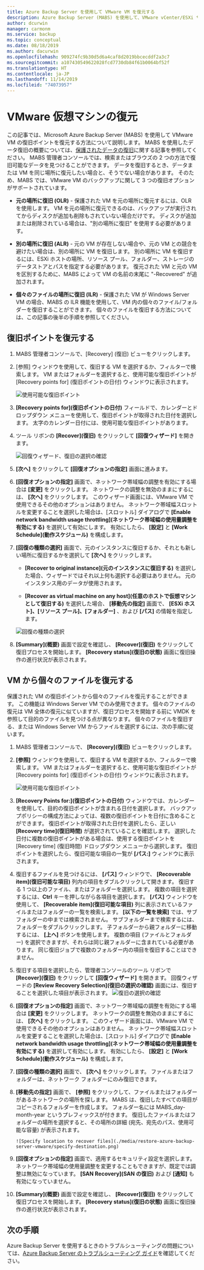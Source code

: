 ```yaml
---
title: Azure Backup Server を使用して VMware VM を復元する
description: Azure Backup Server (MABS) を使用して、VMware vCenter/ESXi サーバー上で実行している VMware VM を復元します。
author: dcurwin
manager: carmonm
ms.service: backup
ms.topic: conceptual
ms.date: 08/18/2019
ms.author: dacurwin
ms.openlocfilehash: 909274fc9b30d5d6a4caf8d2019bbcecddf2a3c7
ms.sourcegitcommit: a107430549622028fcd7730db84f61b0064bf52f
ms.translationtype: HT
ms.contentlocale: ja-JP
ms.lasthandoff: 11/14/2019
ms.locfileid: "74073957"
---
```

# <a name="restore-vmware-virtual-machines"></a>VMware 仮想マシンの復元

この記事では、Microsoft Azure Backup Server (MABS) を使用して VMware VM の復旧ポイントを復元する方法について説明します。 MABS を使用したデータ復旧の概要については、[保護されたデータの復旧](https://docs.microsoft.com/azure/backup/backup-azure-alternate-dpm-server)に関する記事を参照してください。 MABS 管理者コンソールでは、検索またはブラウズの 2 つの方法で復旧可能なデータを見つけることができます。 データを復旧するとき、データまたは VM を同じ場所に復元したい場合と、そうでない場合があります。 そのため、MABS では、VMware VM のバックアップに関して 3 つの復旧オプションがサポートされています。

* **元の場所に復旧 (OLR)** - 保護された VM を元の場所に復元するには、OLR を使用します。 VM を元の場所に復元できるのは、バックアップが実行されてからディスクが追加も削除もされていない場合だけです。 ディスクが追加または削除されている場合は、"別の場所に復旧" を使用する必要があります。

* **別の場所に復旧 (ALR)** - 元の VM が存在しない場合や、元の VM との競合を避けたい場合は、別の場所に VM を復旧します。 別の場所に VM を復旧するには、ESXi ホストの場所、リソース プール、フォルダー、ストレージのデータストアとパスを指定する必要があります。 復元された VM と元の VM を区別するために、MABS によって VM の名前の末尾に "-Recovered" が追加されます。

* **個々のファイルの場所に復旧 (ILR)** - 保護された VM が Windows Server VM の場合、MABS の ILR 機能を使用して、VM 内の個々のファイル/フォルダーを復旧することができます。 個々のファイルを復旧する方法については、この記事の後半の手順を参照してください。

## <a name="restore-a-recovery-point"></a>復旧ポイントを復元する

1. MABS 管理者コンソールで、[Recovery] (復旧) ビューをクリックします。

2. [参照] ウィンドウを使用して、復旧する VM を選択するか、フィルターで検索します。 VM またはフォルダーを選択すると、使用可能な復旧ポイントが [Recovery points for] (復旧ポイントの日付) ウィンドウに表示されます。

    ![使用可能な復旧ポイント](./media/restore-azure-backup-server-vmware/recovery-points.png)

3. **[Recovery points for]\(復旧ポイントの日付\)** フィールドで、カレンダーとドロップダウン メニューを使用して、復旧ポイントが取得された日付を選択します。 太字のカレンダー日付には、使用可能な復旧ポイントがあります。

4. ツール リボンの **[Recover]\(復旧\)** をクリックして **[回復ウィザード]** を開きます。

    ![回復ウィザード、復旧の選択の確認](./media/restore-azure-backup-server-vmware/recovery-wizard.png)

5. **[次へ]** をクリックして **[回復オプションの指定]** 画面に進みます。

6. **[回復オプションの指定]** 画面で、ネットワーク帯域幅の調整を有効にする場合は **[変更]** をクリックします。 ネットワークの調整を無効のままにするには、 **[次へ]** をクリックします。 このウィザード画面には、VMware VM で使用できるその他のオプションはありません。 ネットワーク帯域幅スロットルを変更することを選択した場合は、[スロットル] ダイアログで **[Enable network bandwidth usage throttling]\(ネットワーク帯域幅の使用量調整を有効にする\)** を選択して有効にします。 有効にしたら、 **[設定]** と **[Work Schedule]\(動作スケジュール\)** を構成します。

7. **[回復の種類の選択]** 画面で、元のインスタンスに復旧するか、それとも新しい場所に復旧するかを選択して **[次へ]** をクリックします。

     * **[Recover to original instance]\(元のインスタンスに復旧する\)** を選択した場合、ウィザードではそれ以上何も選択する必要はありません。 元のインスタンス用のデータが使用されます。

     * **[Recover as virtual machine on any host]\(任意のホストで仮想マシンとして復旧する\)** を選択した場合、 **[移動先の指定]** 画面で、 **[ESXi ホスト]、[リソース プール]、[フォルダー]** 、および **[パス]** の情報を指定します。

      ![回復の種類の選択](./media/restore-azure-backup-server-vmware/recovery-type.png)

8. **[Summary]\(概要\)** 画面で設定を確認し、 **[Recover]\(復旧\)** をクリックして復旧プロセスを開始します。 **[Recovery status]\(復旧の状態\)** 画面に復旧操作の進行状況が表示されます。

## <a name="restore-an-individual-file-from-a-vm"></a>VM から個々のファイルを復元する

保護された VM の復旧ポイントから個々のファイルを復元することができます。 この機能は Windows Server VM でのみ使用できます。 個々のファイルの復元は VM 全体の復元に似ていますが、復旧プロセスを開始する前に VMDK を参照して目的のファイルを見つける点が異なります。 個々のファイルを復旧する、または Windows Server VM からファイルを選択するには、次の手順に従います。

1. MABS 管理者コンソールで、 **[Recovery]\(復旧\)** ビューをクリックします。

2. **[参照]** ウィンドウを使用して、復旧する VM を選択するか、フィルターで検索します。 VM またはフォルダーを選択すると、使用可能な復旧ポイントが [Recovery points for] (復旧ポイントの日付) ウィンドウに表示されます。

    ![使用可能な復旧ポイント](./media/restore-azure-backup-server-vmware/recovery-points.png)

3. **[Recovery Points for:]\(復旧ポイントの日付\)** ウィンドウでは、カレンダーを使用して、目的の復旧ポイントが含まれる日付を選択します。 バックアップポリシーの構成方法によっては、複数の復旧ポイントを日付に含めることができます。 復旧ポイントが取得された日付を選択したら、正しい **[Recovery time]\(復旧時間\)** が選択されていることを確認します。 選択した日付に複数の復旧ポイントがある場合は、使用する復旧ポイントを [Recovery time] (復旧時間) ドロップダウン メニューから選択します。 復旧ポイントを選択したら、復旧可能な項目の一覧が **[パス:]** ウィンドウに表示されます。

4. 復旧するファイルを見つけるには、 **[パス]** ウィンドウで、 **[Recoverable item]\(復旧可能な項目\)** 列内の項目をダブルクリックして開きます。 復旧する 1 つ以上のファイル、またはフォルダーを選択します。 複数の項目を選択するには、**Ctrl** キーを押しながら各項目を選択します。 **[パス]** ウィンドウを使用して、 **[Recoverable item]\(復旧可能な項目\)** 列に表示されているファイルまたはフォルダーの一覧を検索します。 **[以下の一覧を検索]** では、サブフォルダーの中までは検索されません。 サブフォルダーまで検索するには、フォルダーをダブルクリックします。 子フォルダーから親フォルダーに移動するには、 **[上へ]** ボタンを使用します。 複数の項目 (ファイルとフォルダー) を選択できますが、それらは同じ親フォルダーに含まれている必要があります。 同じ復旧ジョブで複数のフォルダー内の項目を復旧することはできません。

5. 復旧する項目を選択したら、管理者コンソールのツール リボンで **[Recover]\(復旧\)** をクリックして **[回復ウィザード]** を開きます。 回復ウィザードの **[Review Recovery Selection]\(復旧の選択の確認\)** 画面には、復旧することを選択した項目が表示されます。
    ![復旧の選択の確認](./media/restore-azure-backup-server-vmware/review-recovery.png)

6. **[回復オプションの指定]** 画面で、ネットワーク帯域幅の調整を有効にする場合は **[変更]** をクリックします。 ネットワークの調整を無効のままにするには、 **[次へ]** をクリックします。 このウィザード画面には、VMware VM で使用できるその他のオプションはありません。 ネットワーク帯域幅スロットルを変更することを選択した場合は、[スロットル] ダイアログで **[Enable network bandwidth usage throttling]\(ネットワーク帯域幅の使用量調整を有効にする\)** を選択して有効にします。 有効にしたら、 **[設定]** と **[Work Schedule]\(動作スケジュール\)** を構成します。
7. **[回復の種類の選択]** 画面で、 **[次へ]** をクリックします。 ファイルまたはフォルダーは、ネットワーク フォルダーにのみ復旧できます。
8. **[移動先の指定]** 画面で、 **[参照]** をクリックして、ファイルまたはフォルダーがあるネットワークの場所を探します。 MABS は、復旧したすべての項目がコピーされるフォルダーを作成します。 フォルダー名には MABS_day-month-year というプレフィックスが付きます。 復旧したファイルまたはフォルダーの場所を選択すると、その場所の詳細 (宛先、宛先のパス、使用可能な容量) が表示されます。

       ![Specify location to recover files](./media/restore-azure-backup-server-vmware/specify-destination.png)

9. **[回復オプションの指定]** 画面で、適用するセキュリティ設定を選択します。 ネットワーク帯域幅の使用量調整を変更することもできますが、既定では調整は無効になっています。 **[SAN Recovery]\(SAN の復旧\)** および **[通知]** も有効になっていません。
10. **[Summary]\(概要\)** 画面で設定を確認し、 **[Recover]\(復旧\)** をクリックして復旧プロセスを開始します。 **[Recovery status]\(復旧の状態\)** 画面に復旧操作の進行状況が表示されます。

## <a name="next-steps"></a>次の手順

Azure Backup Server を使用するときのトラブルシューティングの問題については、[Azure Backup Server のトラブルシューティング ガイド](./backup-azure-mabs-troubleshoot.md)を確認してください。
